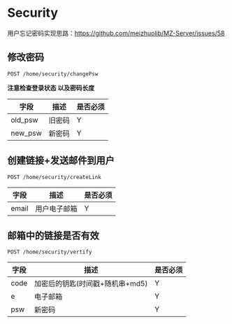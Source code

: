 Security
===

用户忘记密码实现思路：https://github.com/meizhuolib/MZ-Server/issues/58

## 修改密码  
`POST /home/security/changePsw` 

**注意检查登录状态 以及密码长度**

字段  |描述 |  是否必须 
------------ | -------------| -------------
old_psw | 旧密码     | Y
new_psw|  新密码     | Y



## 创建链接+发送邮件到用户 
`POST /home/security/createLink` 

字段  |描述 |  是否必须 
------------ | -------------| -------------
email | 用户电子邮箱    | Y
 


## 邮箱中的链接是否有效  
`POST /home/security/vertify` 

字段  |描述 |  是否必须 
------------ | -------------| -------------
code | 加密后的钥匙(时间戳+随机串+md5)    | Y
e|  电子邮箱     | Y
psw|  新密码     | Y




